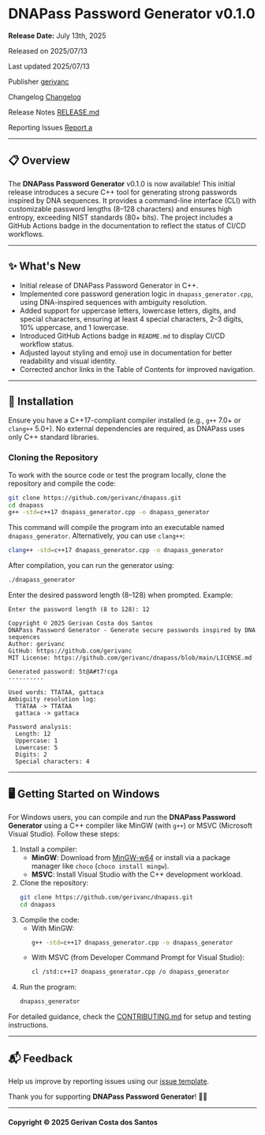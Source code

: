 # DNAPass Password Generator v0.1.0

**Release Date:** July 13th, 2025

Released on 	2025/07/13 	

Last updated 	2025/07/13 

Publisher 	[gerivanc](https://github.com/gerivanc/)

Changelog [Changelog](https://github.com/gerivanc/dnapass/blob/main/CHANGELOG.md)

Release Notes [RELEASE.md](https://github.com/gerivanc/dnapass/blob/main/RELEASE.md)

Reporting Issues	[Report a](https://github.com/gerivanc/dnapass/issues/new/choose)

---

## 📋 Overview
The **DNAPass Password Generator** v0.1.0 is now available! This initial release introduces a secure C++ tool for generating strong passwords inspired by DNA sequences. It provides a command-line interface (CLI) with customizable password lengths (8–128 characters) and ensures high entropy, exceeding NIST standards (80+ bits). The project includes a GitHub Actions badge in the documentation to reflect the status of CI/CD workflows.

---

## ✨ What's New
- Initial release of DNAPass Password Generator in C++.
- Implemented core password generation logic in `dnapass_generator.cpp`, using DNA-inspired sequences with ambiguity resolution.
- Added support for uppercase letters, lowercase letters, digits, and special characters, ensuring at least 4 special characters, 2–3 digits, 10% uppercase, and 1 lowercase.
- Introduced GitHub Actions badge in `README.md` to display CI/CD workflow status.
- Adjusted layout styling and emoji use in documentation for better readability and visual identity.
- Corrected anchor links in the Table of Contents for improved navigation.

---

## 🔧 Installation
Ensure you have a C++17-compliant compiler installed (e.g., `g++` 7.0+ or `clang++` 5.0+). No external dependencies are required, as DNAPass uses only C++ standard libraries.

### Cloning the Repository
To work with the source code or test the program locally, clone the repository and compile the code:

```bash
git clone https://github.com/gerivanc/dnapass.git
cd dnapass
g++ -std=c++17 dnapass_generator.cpp -o dnapass_generator
```

This command will compile the program into an executable named `dnapass_generator`. Alternatively, you can use `clang++`:
```bash
clang++ -std=c++17 dnapass_generator.cpp -o dnapass_generator
```

After compilation, you can run the generator using:
```bash
./dnapass_generator
```

Enter the desired password length (8–128) when prompted. Example:
```
Enter the password length (8 to 128): 12

Copyright © 2025 Gerivan Costa dos Santos
DNAPass Password Generator - Generate secure passwords inspired by DNA sequences
Author: gerivanc
GitHub: https://github.com/gerivanc
MIT License: https://github.com/gerivanc/dnapass/blob/main/LICENSE.md

Generated password: 5t@A#t7!cga
----------

Used words: TTATAA, gattaca
Ambiguity resolution log:
  TTATAA -> TTATAA
  gattaca -> gattaca

Password analysis:
  Length: 12
  Uppercase: 1
  Lowercase: 5
  Digits: 2
  Special characters: 4
```

---

## 🖥️ Getting Started on Windows
For Windows users, you can compile and run the **DNAPass Password Generator** using a C++ compiler like MinGW (with `g++`) or MSVC (Microsoft Visual Studio). Follow these steps:
1. Install a compiler:
   - **MinGW**: Download from [MinGW-w64](https://www.mingw-w64.org/) or install via a package manager like `choco` (`choco install mingw`).
   - **MSVC**: Install Visual Studio with the C++ development workload.
2. Clone the repository:
   ```bash
   git clone https://github.com/gerivanc/dnapass.git
   cd dnapass
   ```
3. Compile the code:
   - With MinGW:
     ```bash
     g++ -std=c++17 dnapass_generator.cpp -o dnapass_generator
     ```
   - With MSVC (from Developer Command Prompt for Visual Studio):
     ```bash
     cl /std:c++17 dnapass_generator.cpp /o dnapass_generator
     ```
4. Run the program:
   ```bash
   dnapass_generator
   ```
For detailed guidance, check the [CONTRIBUTING.md](https://github.com/gerivanc/dnapass/blob/main/CONTRIBUTING.md) for setup and testing instructions.

---

## 📬 Feedback
Help us improve by reporting issues using our [issue template](https://github.com/gerivanc/dnapass/blob/main/.github/ISSUE_TEMPLATE/issue_template.md).

Thank you for supporting **DNAPass Password Generator**! 🚀🔑

---

#### Copyright © 2025 Gerivan Costa dos Santos
